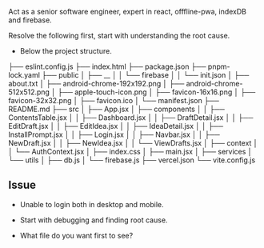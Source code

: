 Act as a senior software engineer, expert in react, offfline-pwa, indexDB and firebase.

Resolve the following first, start with understanding the root cause.

- Below the project structure.

├── eslint.config.js
├── index.html
├── package.json
├── pnpm-lock.yaml
├── public
│   ├── __
│   │   └── firebase
│   │       └── init.json
│   ├── about.txt
│   ├── android-chrome-192x192.png
│   ├── android-chrome-512x512.png
│   ├── apple-touch-icon.png
│   ├── favicon-16x16.png
│   ├── favicon-32x32.png
│   ├── favicon.ico
│   └── manifest.json
├── README.md
├── src
│   ├── App.jsx
│   ├── components
│   │   ├── ContentsTable.jsx
│   │   ├── Dashboard.jsx
│   │   ├── DraftDetail.jsx
│   │   ├── EditDraft.jsx
│   │   ├── EditIdea.jsx
│   │   ├── IdeaDetail.jsx
│   │   ├── InstallPrompt.jsx
│   │   ├── Login.jsx
│   │   ├── Navbar.jsx
│   │   ├── NewDraft.jsx
│   │   ├── NewIdea.jsx
│   │   └── ViewDrafts.jsx
│   ├── context
│   │   └── AuthContext.jsx
│   ├── index.css
│   ├── main.jsx
│   ├── services
│   └── utils
│       ├── db.js
│       └── firebase.js
├── vercel.json
└── vite.config.js

## Issue

- Unable to login both in desktop and mobile.
- Start with debugging and finding root cause.

- What file do you want first to see?